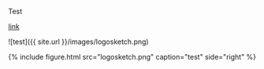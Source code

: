 Test

[link](http://www.google.com)

![test]({{ site.url }}/images/logosketch.png)

{% include figure.html src="logosketch.png" caption="test" side="right" %} 
